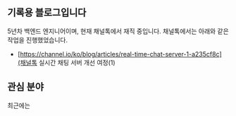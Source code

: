 ## 기록용 블로그입니다
5년차 백엔드 엔지니어이며, 현재 채널톡에서 재직 중입니다. 채널톡에서는 아래와 같은 작업을 진행했었습니다.

- [https://channel.io/ko/blog/articles/real-time-chat-server-1-a235cf8c](채널톡 실시간 채팅 서버 개선 여정(1)

## 관심 분야
최근에는 